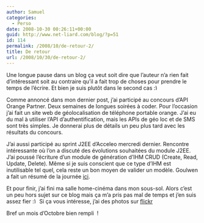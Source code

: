 ```yaml
---
author: Samuel
categories:
  - Perso
date: 2008-10-30 00:26:11+00:00
guid: http://www.net-liard.com/blog/?p=51
id: 114
permalink: /2008/10/de-retour-2/
title: De retour
url: /2008/10/30/de-retour-2/
---
```


Une longue pause dans un blog ça veut soit dire que l&#8217;auteur n&#8217;a rien fait d&#8217;intéressant soit au contraire qu&#8217;il a fait trop de choses pour prendre le temps de l&#8217;écrire. Et bien je suis plutôt dans le second cas <img src="http://www.apptom.fr/wp-includes/images/smilies/simple-smile.png" alt=":)" class="wp-smiley" style="height: 1em; max-height: 1em;" />

Comme annoncé dans mon dernier post, j&#8217;ai participé au concours d&#8217;API Orange Partner. Deux semaines de longues soirées à coder. Pour l&#8217;occasion j&#8217;ai fait un site web de géolocalisation de téléphone portable orange. J&#8217;ai eu du mal à utiliser l&#8217;API d&#8217;authentification, mais les APIs de géo loc et de SMS sont très simples. Je donnerai plus de détails un peu plus tard avec les résultats du concours.

J&#8217;ai aussi participé au sprint J2EE d&#8217;Acceleo mercredi dernier. Rencontre intéressante où l&#8217;on a discuté des évolutions souhaitées du module J2EE. J&#8217;ai poussé l&#8217;écriture d&#8217;un module de génération d&#8217;IHM CRUD (Create, Read, Update, Delete). Même si je suis conscient que ce type d&#8217;IHM est inutilisable tel quel, cela reste un bon moyen de valider un modèle. Goulwen a fait un résumé de la journée [ici](http://www.acceleo.org/wiki/index.php/Acceleo_JEE_Module_Sprint_'08).

Et pour finir, j&#8217;ai fini ma salle home-cinéma dans mon sous-sol. Alors c&#8217;est un peu hors sujet sur ce blog mais ça m&#8217;a pris pas mal de temps et j&#8217;en suis assez fier <img src="http://www.apptom.fr/wp-includes/images/smilies/simple-smile.png" alt=":)" class="wp-smiley" style="height: 1em; max-height: 1em;" /> Si ça vous intéresse, j&#8217;ai des photos sur [flickr](http://www.flickr.com/photos/samuel22/sets/72157603896107986/)

Bref un mois d&#8217;Octobre bien rempli  !